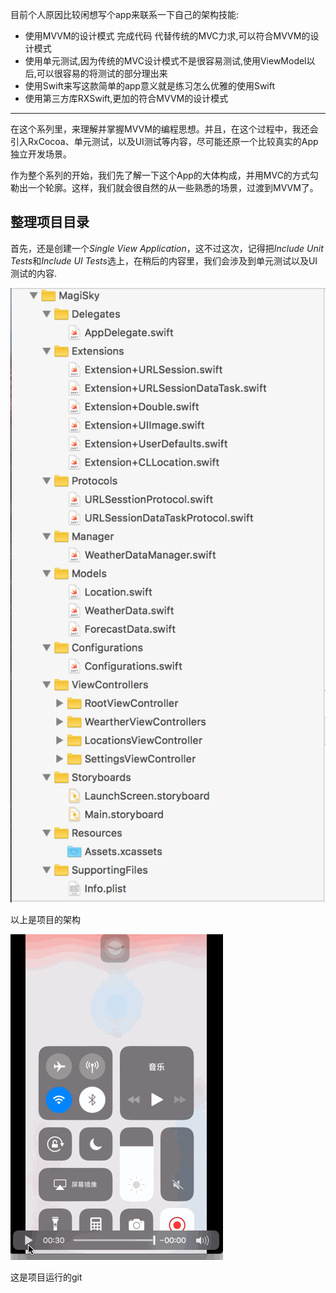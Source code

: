 目前个人原因比较闲想写个app来联系一下自己的架构技能:
  - 使用MVVM的设计模式  完成代码 代替传统的MVC力求,可以符合MVVM的设计模式
  - 使用单元测试,因为传统的MVC设计模式不是很容易测试,使用ViewModel以后,可以很容易的将测试的部分理出来
  - 使用Swift来写这款简单的app意义就是练习怎么优雅的使用Swift
  - 使用第三方库RXSwift,更加的符合MVVM的设计模式
---

在这个系列里，来理解并掌握MVVM的编程思想。并且，在这个过程中，我还会引入RxCocoa、单元测试，以及UI测试等内容，尽可能还原一个比较真实的App独立开发场景。

作为整个系列的开始，我们先了解一下这个App的大体构成，并用MVC的方式勾勒出一个轮廓。这样，我们就会很自然的从一些熟悉的场景，过渡到MVVM了。

## 整理项目目录

首先，还是创建一个*Single View Application*，这不过这次，记得把*Include Unit Tests*和*Include UI Tests*选上，在稍后的内容里，我们会涉及到单元测试以及UI测试的内容.

![这是列子](https://github.com/AnRanScheme/MagiSky/raw/master/Gif-Pic/屏幕快照.png)

以上是项目的架构

![Untitled.gif](https://github.com/AnRanScheme/MagiSky/raw/master/Gif-Pic/Untitled.gif)

这是项目运行的git



